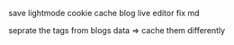 save lightmode cookie
cache
blog live editor
fix md

seprate the tags from blogs data => cache them differently 
